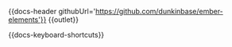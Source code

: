 {{docs-header githubUrl='https://github.com/dunkinbase/ember-elements'}}
{{outlet}}

{{docs-keyboard-shortcuts}}
<div id="destination">
</div>
<Accessibility @isFocusOnTabs=true />
